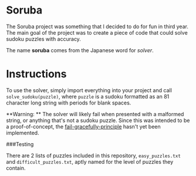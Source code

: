 Soruba
======

The Soruba project was something that I decided to do for fun in third year. The main goal of the project was to create a piece of code that could solve sudoku puzzles with accuracy.

The name **soruba** comes from the Japanese word for *solver*.

Instructions
============

To use the solver, simply import everything into your project and call `solve_sudoku(puzzle)`, where `puzzle` is a sudoku formatted as an 81 character long string with periods for blank spaces.

**Warning: ** The solver will likely fail when presented with a malformed string, or anything that's not a sudoku puzzle. Since this was intended to be a proof-of-concept, the [fail-gracefully-principle](https://en.wikipedia.org/wiki/Graceful_exit) hasn't yet been implemented.

###Testing

There are 2 lists of puzzles included in this repository, `easy_puzzles.txt` and `difficult_puzzles.txt`, aptly named for the level of puzzles they contain.
